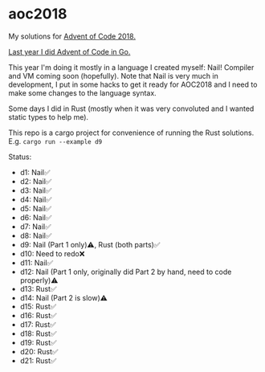 # aoc2018
My solutions for [Advent of Code 2018.](https://adventofcode.com/2018/) 

[Last year I did Advent of Code in Go.](https://github.com/m-r-hunt/aoc2017)

This year I'm doing it mostly in a language I created myself: Nail! Compiler and VM coming soon (hopefully). Note that Nail is very much in development, I put in some hacks to get it ready for AOC2018 and I need to make some changes to the language syntax.

Some days I did in Rust (mostly when it was very convoluted and I wanted static types to help me).

This repo is a cargo project for convenience of running the Rust solutions. E.g. `cargo run --example d9`

Status:
* d1: Nail✅
* d2: Nail✅
* d3: Nail✅
* d4: Nail✅
* d5: Nail✅
* d6: Nail✅
* d7: Nail✅
* d8: Nail✅
* d9: Nail (Part 1 only)⚠️, Rust (both parts)✅
* d10: Need to redo❌
* d11: Nail✅
* d12: Nail (Part 1 only, originally did Part 2 by hand, need to code properly)⚠️
* d13: Rust✅
* d14: Nail (Part 2 is slow)⚠️
* d15: Rust✅
* d16: Rust✅
* d17: Rust✅
* d18: Rust✅
* d19: Rust✅
* d20: Rust✅
* d21: Rust✅
